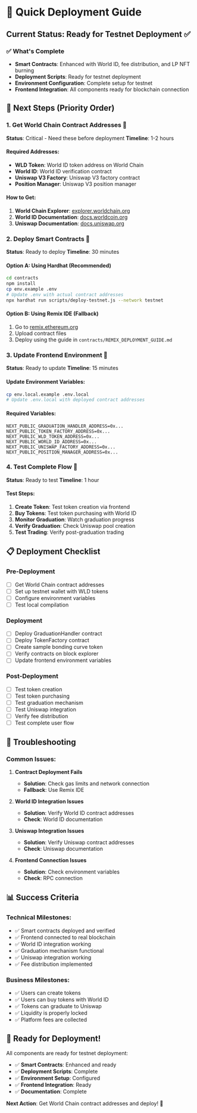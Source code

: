 # 🚀 Quick Deployment Guide

## **Current Status: Ready for Testnet Deployment** ✅

### **✅ What's Complete**
- **Smart Contracts**: Enhanced with World ID, fee distribution, and LP NFT burning
- **Deployment Scripts**: Ready for testnet deployment
- **Environment Configuration**: Complete setup for testnet
- **Frontend Integration**: All components ready for blockchain connection

## **🎯 Next Steps (Priority Order)**

### **1. Get World Chain Contract Addresses** 🔗
**Status**: Critical - Need these before deployment
**Timeline**: 1-2 hours

#### **Required Addresses:**
- **WLD Token**: World ID token address on World Chain
- **World ID**: World ID verification contract
- **Uniswap V3 Factory**: Uniswap V3 factory contract
- **Position Manager**: Uniswap V3 position manager

#### **How to Get:**
1. **World Chain Explorer**: [explorer.worldchain.org](https://explorer.worldchain.org)
2. **World ID Documentation**: [docs.worldcoin.org](https://docs.worldcoin.org)
3. **Uniswap Documentation**: [docs.uniswap.org](https://docs.uniswap.org)

### **2. Deploy Smart Contracts** 🚀
**Status**: Ready to deploy
**Timeline**: 30 minutes

#### **Option A: Using Hardhat (Recommended)**
```bash
cd contracts
npm install
cp env.example .env
# Update .env with actual contract addresses
npx hardhat run scripts/deploy-testnet.js --network testnet
```

#### **Option B: Using Remix IDE (Fallback)**
1. Go to [remix.ethereum.org](https://remix.ethereum.org)
2. Upload contract files
3. Deploy using the guide in `contracts/REMIX_DEPLOYMENT_GUIDE.md`

### **3. Update Frontend Environment** 🔧
**Status**: Ready to update
**Timeline**: 15 minutes

#### **Update Environment Variables:**
```bash
cp env.local.example .env.local
# Update .env.local with deployed contract addresses
```

#### **Required Variables:**
```env
NEXT_PUBLIC_GRADUATION_HANDLER_ADDRESS=0x...
NEXT_PUBLIC_TOKEN_FACTORY_ADDRESS=0x...
NEXT_PUBLIC_WLD_TOKEN_ADDRESS=0x...
NEXT_PUBLIC_WORLD_ID_ADDRESS=0x...
NEXT_PUBLIC_UNISWAP_FACTORY_ADDRESS=0x...
NEXT_PUBLIC_POSITION_MANAGER_ADDRESS=0x...
```

### **4. Test Complete Flow** 🧪
**Status**: Ready to test
**Timeline**: 1 hour

#### **Test Steps:**
1. **Create Token**: Test token creation via frontend
2. **Buy Tokens**: Test token purchasing with World ID
3. **Monitor Graduation**: Watch graduation progress
4. **Verify Graduation**: Check Uniswap pool creation
5. **Test Trading**: Verify post-graduation trading

## **📋 Deployment Checklist**

### **Pre-Deployment**
- [ ] Get World Chain contract addresses
- [ ] Set up testnet wallet with WLD tokens
- [ ] Configure environment variables
- [ ] Test local compilation

### **Deployment**
- [ ] Deploy GraduationHandler contract
- [ ] Deploy TokenFactory contract
- [ ] Create sample bonding curve token
- [ ] Verify contracts on block explorer
- [ ] Update frontend environment variables

### **Post-Deployment**
- [ ] Test token creation
- [ ] Test token purchasing
- [ ] Test graduation mechanism
- [ ] Test Uniswap integration
- [ ] Verify fee distribution
- [ ] Test complete user flow

## **🔧 Troubleshooting**

### **Common Issues:**
1. **Contract Deployment Fails**
   - **Solution**: Check gas limits and network connection
   - **Fallback**: Use Remix IDE

2. **World ID Integration Issues**
   - **Solution**: Verify World ID contract addresses
   - **Check**: World ID documentation

3. **Uniswap Integration Issues**
   - **Solution**: Verify Uniswap contract addresses
   - **Check**: Uniswap documentation

4. **Frontend Connection Issues**
   - **Solution**: Check environment variables
   - **Check**: RPC connection

## **📊 Success Criteria**

### **Technical Milestones:**
- ✅ Smart contracts deployed and verified
- ✅ Frontend connected to real blockchain
- ✅ World ID integration working
- ✅ Graduation mechanism functional
- ✅ Uniswap integration working
- ✅ Fee distribution implemented

### **Business Milestones:**
- ✅ Users can create tokens
- ✅ Users can buy tokens with World ID
- ✅ Tokens can graduate to Uniswap
- ✅ Liquidity is properly locked
- ✅ Platform fees are collected

## **🎯 Ready for Deployment!**

All components are ready for testnet deployment:

- ✅ **Smart Contracts**: Enhanced and ready
- ✅ **Deployment Scripts**: Complete
- ✅ **Environment Setup**: Configured
- ✅ **Frontend Integration**: Ready
- ✅ **Documentation**: Complete

**Next Action**: Get World Chain contract addresses and deploy! 🚀


